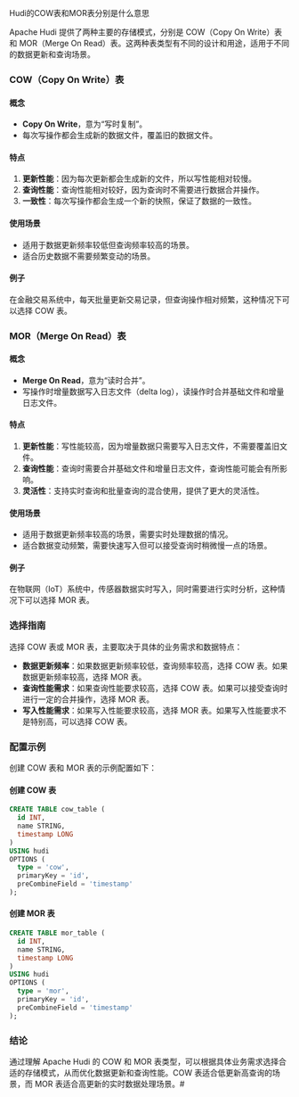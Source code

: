 Hudi的COW表和MOR表分别是什么意思

Apache Hudi 提供了两种主要的存储模式，分别是 COW（Copy On Write）表和 MOR（Merge On Read）表。这两种表类型有不同的设计和用途，适用于不同的数据更新和查询场景。

### COW（Copy On Write）表

#### 概念
- **Copy On Write**，意为“写时复制”。
- 每次写操作都会生成新的数据文件，覆盖旧的数据文件。

#### 特点
1. **更新性能**：因为每次更新都会生成新的文件，所以写性能相对较慢。
2. **查询性能**：查询性能相对较好，因为查询时不需要进行数据合并操作。
3. **一致性**：每次写操作都会生成一个新的快照，保证了数据的一致性。

#### 使用场景
- 适用于数据更新频率较低但查询频率较高的场景。
- 适合历史数据不需要频繁变动的场景。

#### 例子
在金融交易系统中，每天批量更新交易记录，但查询操作相对频繁，这种情况下可以选择 COW 表。

### MOR（Merge On Read）表

#### 概念
- **Merge On Read**，意为“读时合并”。
- 写操作时增量数据写入日志文件（delta log），读操作时合并基础文件和增量日志文件。

#### 特点
1. **更新性能**：写性能较高，因为增量数据只需要写入日志文件，不需要覆盖旧文件。
2. **查询性能**：查询时需要合并基础文件和增量日志文件，查询性能可能会有所影响。
3. **灵活性**：支持实时查询和批量查询的混合使用，提供了更大的灵活性。

#### 使用场景
- 适用于数据更新频率较高的场景，需要实时处理数据的情况。
- 适合数据变动频繁，需要快速写入但可以接受查询时稍微慢一点的场景。

#### 例子
在物联网（IoT）系统中，传感器数据实时写入，同时需要进行实时分析，这种情况下可以选择 MOR 表。

### 选择指南

选择 COW 表或 MOR 表，主要取决于具体的业务需求和数据特点：

- **数据更新频率**：如果数据更新频率较低，查询频率较高，选择 COW 表。如果数据更新频率较高，选择 MOR 表。
- **查询性能需求**：如果查询性能要求较高，选择 COW 表。如果可以接受查询时进行一定的合并操作，选择 MOR 表。
- **写入性能需求**：如果写入性能要求较高，选择 MOR 表。如果写入性能要求不是特别高，可以选择 COW 表。

### 配置示例

创建 COW 表和 MOR 表的示例配置如下：

#### 创建 COW 表

```sql
CREATE TABLE cow_table (
  id INT,
  name STRING,
  timestamp LONG
) 
USING hudi 
OPTIONS (
  type = 'cow',
  primaryKey = 'id',
  preCombineField = 'timestamp'
);
```

#### 创建 MOR 表

```sql
CREATE TABLE mor_table (
  id INT,
  name STRING,
  timestamp LONG
) 
USING hudi 
OPTIONS (
  type = 'mor',
  primaryKey = 'id',
  preCombineField = 'timestamp'
);
```

### 结论

通过理解 Apache Hudi 的 COW 和 MOR 表类型，可以根据具体业务需求选择合适的存储模式，从而优化数据更新和查询性能。COW 表适合低更新高查询的场景，而 MOR 表适合高更新的实时数据处理场景。#